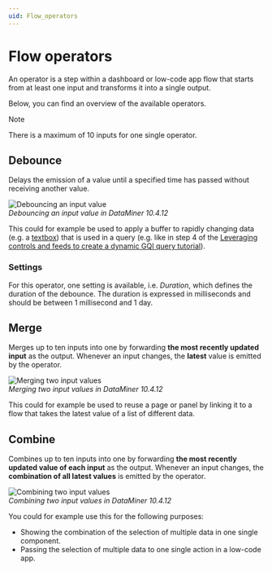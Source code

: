 ```yaml
---
uid: Flow_operators
---
```


# Flow operators

An operator is a step within a dashboard or low-code app flow that starts from at least one input and transforms it into a single output.

Below, you can find an overview of the available operators.

> [!NOTE]
> There is a maximum of 10 inputs for one single operator.

## Debounce

Delays the emission of a value until a specified time has passed without receiving another value.

![Debouncing an input value](~/dataminer/images/Flow_OperatorDebounce.gif)<br>
*Debouncing an input value in DataMiner 10.4.12*

This could for example be used to apply a buffer to rapidly changing data (e.g. a [textbox](xref:DashboardTextInput)) that is used in a query (e.g. like in step 4 of the [Leveraging controls and feeds to create a dynamic GQI query tutorial](xref:Tutorial_Dashboards_Controls_And_Feeds_Query#step-4-replace-the-static-filter-value-with-a-feed)).

### Settings

For this operator, one setting is available, i.e. *Duration*, which defines the duration of the debounce. The duration is expressed in milliseconds and should be between 1 millisecond and 1 day.

## Merge

Merges up to ten inputs into one by forwarding **the most recently updated input** as the output. Whenever an input changes, the **latest** value is emitted by the operator.

![Merging two input values](~/dataminer/images/Flow_OperatorMerge.gif)<br>
*Merging two input values in DataMiner 10.4.12*

This could for example be used to reuse a page or panel by linking it to a flow that takes the latest value of a list of different data.

## Combine

Combines up to ten inputs into one by forwarding **the most recently updated value of each input** as the output. Whenever an input changes, the **combination of all latest values** is emitted by the operator.

![Combining two input values](~/dataminer/images/Flow_OperatorCombine.gif)<br>
*Combining two input values in DataMiner 10.4.12*

You could for example use this for the following purposes:

- Showing the combination of the selection of multiple data in one single component.
- Passing the selection of multiple data to one single action in a low-code app.
